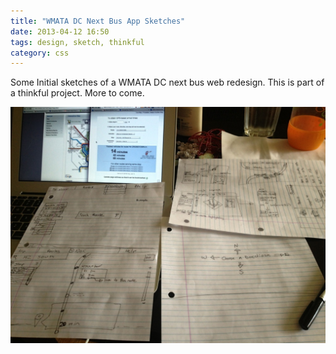 ```yaml
---
title: "WMATA DC Next Bus App Sketches"
date: 2013-04-12 16:50
tags: design, sketch, thinkful
category: css
---
```


Some Initial sketches of a WMATA DC next bus web redesign. This is part of a thinkful project. More to come.

<img src="/images/wmataapp.jpg" alt='wmata next bus sketches'>